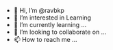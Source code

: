 - 👋 Hi, I’m @ravbkp
- 👀 I’m interested in Learning
- 🌱 I’m currently learning ...
- 💞️ I’m looking to collaborate on ...
- 📫 How to reach me ...

<!---
ravbkp/ravbkp is a ✨ special ✨ repository because its `README.md` (this file) appears on your GitHub profile.
You can click the Preview link to take a look at your changes.
--->
